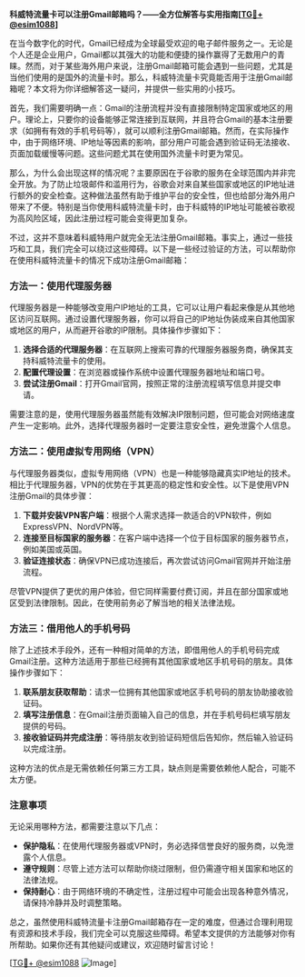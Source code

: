 **科威特流量卡可以注册Gmail邮箱吗？——全方位解答与实用指南[[TG💪+ @esim1088](https://t.me/s/esim1088)]**

在当今数字化的时代，Gmail已经成为全球最受欢迎的电子邮件服务之一。无论是个人还是企业用户，Gmail都以其强大的功能和便捷的操作赢得了无数用户的青睐。然而，对于某些海外用户来说，注册Gmail邮箱可能会遇到一些问题，尤其是当他们使用的是国外的流量卡时。那么，科威特流量卡究竟能否用于注册Gmail邮箱呢？本文将为你详细解答这一疑问，并提供一些实用的小技巧。

首先，我们需要明确一点：Gmail的注册流程并没有直接限制特定国家或地区的用户。理论上，只要你的设备能够正常连接到互联网，并且符合Gmail的基本注册要求（如拥有有效的手机号码等），就可以顺利注册Gmail邮箱。然而，在实际操作中，由于网络环境、IP地址等因素的影响，部分用户可能会遇到验证码无法接收、页面加载缓慢等问题。这些问题尤其在使用国外流量卡时更为常见。

那么，为什么会出现这样的情况呢？主要原因在于谷歌的服务在全球范围内并非完全开放。为了防止垃圾邮件和滥用行为，谷歌会对来自某些国家或地区的IP地址进行额外的安全检查。这种做法虽然有助于维护平台的安全性，但也给部分海外用户带来了不便。特别是当你使用科威特流量卡时，由于科威特的IP地址可能被谷歌视为高风险区域，因此注册过程可能会变得更加复杂。

不过，这并不意味着科威特用户就完全无法注册Gmail邮箱。事实上，通过一些技巧和工具，我们完全可以绕过这些障碍。以下是一些经过验证的方法，可以帮助你在使用科威特流量卡的情况下成功注册Gmail邮箱：

### 方法一：使用代理服务器

代理服务器是一种能够改变用户IP地址的工具，它可以让用户看起来像是从其他地区访问互联网。通过设置代理服务器，你可以将自己的IP地址伪装成来自其他国家或地区的用户，从而避开谷歌的IP限制。具体操作步骤如下：

1. **选择合适的代理服务器**：在互联网上搜索可靠的代理服务器服务商，确保其支持科威特流量卡的使用。
2. **配置代理设置**：在浏览器或操作系统中设置代理服务器地址和端口号。
3. **尝试注册Gmail**：打开Gmail官网，按照正常的注册流程填写信息并提交申请。

需要注意的是，使用代理服务器虽然能有效解决IP限制问题，但可能会对网络速度产生一定影响。此外，选择代理服务器时一定要注意安全性，避免泄露个人信息。

### 方法二：使用虚拟专用网络（VPN）

与代理服务器类似，虚拟专用网络（VPN）也是一种能够隐藏真实IP地址的技术。相比于代理服务器，VPN的优势在于其更高的稳定性和安全性。以下是使用VPN注册Gmail的具体步骤：

1. **下载并安装VPN客户端**：根据个人需求选择一款适合的VPN软件，例如ExpressVPN、NordVPN等。
2. **连接至目标国家的服务器**：在客户端中选择一个位于目标国家的服务器节点，例如美国或英国。
3. **验证连接状态**：确保VPN已成功连接后，再次尝试访问Gmail官网并开始注册流程。

尽管VPN提供了更优的用户体验，但它同样需要付费订阅，并且在部分国家或地区受到法律限制。因此，在使用前务必了解当地的相关法律法规。

### 方法三：借用他人的手机号码

除了上述技术手段外，还有一种相对简单的方法，即借用他人的手机号码完成Gmail注册。这种方法适用于那些已经拥有其他国家或地区手机号码的朋友。具体操作步骤如下：

1. **联系朋友获取帮助**：请求一位拥有其他国家或地区手机号码的朋友协助接收验证码。
2. **填写注册信息**：在Gmail注册页面输入自己的信息，并在手机号码栏填写朋友提供的号码。
3. **接收验证码并完成注册**：等待朋友收到验证码短信后告知你，然后输入验证码以完成注册。

这种方法的优点是无需依赖任何第三方工具，缺点则是需要依赖他人配合，可能不太方便。

### 注意事项

无论采用哪种方法，都需要注意以下几点：

- **保护隐私**：在使用代理服务器或VPN时，务必选择信誉良好的服务商，以免泄露个人信息。
- **遵守规则**：尽管上述方法可以帮助你绕过限制，但仍需遵守相关国家和地区的法律法规。
- **保持耐心**：由于网络环境的不确定性，注册过程中可能会出现各种意外情况，请保持冷静并及时调整策略。

总之，虽然使用科威特流量卡注册Gmail邮箱存在一定的难度，但通过合理利用现有资源和技术手段，我们完全可以克服这些障碍。希望本文提供的方法能够对你有所帮助。如果你还有其他疑问或建议，欢迎随时留言讨论！

[[TG💪+ @esim1088](https://t.me/s/esim1088) ![Image](https://i.postimg.cc/4NQfJmqS/Snipaste-2025-05-13-00-14-12.png)]